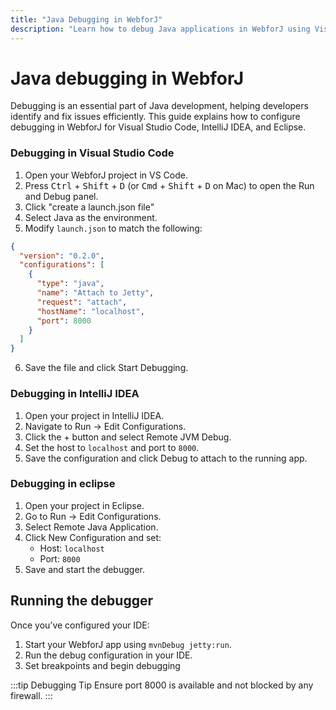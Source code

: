 ```yaml
---
title: "Java Debugging in WebforJ"
description: "Learn how to debug Java applications in WebforJ using Visual Studio Code, IntelliJ IDEA, and Eclipse."
---
```


# Java debugging in WebforJ

Debugging is an essential part of Java development, helping developers identify and fix issues efficiently. This guide explains how to configure debugging in WebforJ for Visual Studio Code, IntelliJ IDEA, and Eclipse.

<Tabs>
<TabItem value="vscode" label="Visual Studio Code">

### Debugging in Visual Studio Code

1. Open your WebforJ project in VS Code.
2. Press <kbd>Ctrl</kbd> + <kbd>Shift</kbd> + <kbd>D</kbd> (or <kbd>Cmd</kbd> + <kbd>Shift</kbd> + <kbd>D</kbd> on Mac) to open the Run and Debug panel.
3. Click "create a launch.json file"
4. Select Java as the environment.
5. Modify `launch.json` to match the following:

```json title="launch.json"
{
  "version": "0.2.0",
  "configurations": [
    {
      "type": "java",
      "name": "Attach to Jetty",
      "request": "attach",
      "hostName": "localhost",
      "port": 8000
    }
  ]
}
```

6. Save the file and click Start Debugging.

</TabItem>
<TabItem value="intellij" label="IntelliJ IDEA">

### Debugging in IntelliJ IDEA

1. Open your project in IntelliJ IDEA.
2. Navigate to Run → Edit Configurations.
3. Click the + button and select Remote JVM Debug.
4. Set the host to `localhost` and port to `8000`.
5. Save the configuration and click Debug to attach to the running app.

</TabItem>
<TabItem value="eclipse" label="Eclipse">

### Debugging in eclipse

1. Open your project in Eclipse.
2. Go to Run → Edit Configurations.
3. Select Remote Java Application.
4. Click New Configuration and set:
   - Host: `localhost`
   - Port: `8000`
5. Save and start the debugger.

</TabItem>
</Tabs>

## Running the debugger

Once you’ve configured your IDE:
1. Start your WebforJ app using `mvnDebug jetty:run`.
2. Run the debug configuration in your IDE.
3. Set breakpoints and begin debugging

:::tip Debugging Tip
Ensure port 8000 is available and not blocked by any firewall.
:::
